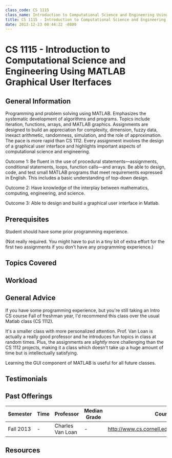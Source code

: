 ```yaml
---
class_code: CS 1115
class_name: Introduction to Computational Science and Engineering Using MATLAB Graphical User Iterfaces
title: CS 1115 - Introduction to Computational Science and Engineering Using MATLAB Graphical User Iterfaces
date: 2013-12-23 00:44:22 -0800
---
```

# CS 1115 - Introduction to Computational Science and Engineering Using MATLAB Graphical User Iterfaces


## General Information
Programming and problem solving using MATLAB. Emphasizes the systematic development of algorithms and programs. Topics include iteration, functions, arrays, and MATLAB graphics. Assignments are designed to build an appreciation for complexity, dimension, fuzzy data, inexact arithmetic, randomness, simulation, and the role of approximation. The pace is more rapid than CS 1112. Every assignment involves the design of a graphical user interface and highlights important aspects of computational science and engineering.

Outcome 1: Be fluent in the use of procedural statements—assignments, conditional statements, loops, function calls—and arrays. Be able to design, code, and test small MATLAB programs that meet requirements expressed in English. This includes a basic understanding of top-down design.

Outcome 2: Have knowledge of the interplay between mathematics, computing, engineering, and science.

Outcome 3: Able to design and build a graphical user interface in Matlab.

## Prerequisites
Student should have some prior programming experience.

(Not really required. You might have to put in a tiny bit of extra effort for the first two assignments if you don't have any programming experience.)

## Topics Covered

## Workload

## General Advice
If you have some programming experience, but you're still taking an Intro CS course Fall of freshman year, I'd recommend this class over the usual Matlab class (CS 1112).

It's a smaller class with more personalized attention. Prof. Van Loan is actually a really good professor and he introduces fun topics in class at random times. Plus, the assignments are *slightly* more challenging than the CS 1112 projects, making it a class which doesn't take up a huge amount of time but is intellectually satisfying.

Learning the GUI component of MATLAB is useful for all future classes.

## Testimonials

## Past Offerings
| Semester | Time | Professor | Median Grade | Course Page | 
| --- | --- | --- | --- | --- | 
| Fall 2013 | - | Charles Van Loan | - | http://www.cs.cornell.edu/courses/cs1115/2013fa/ |

## Resources

